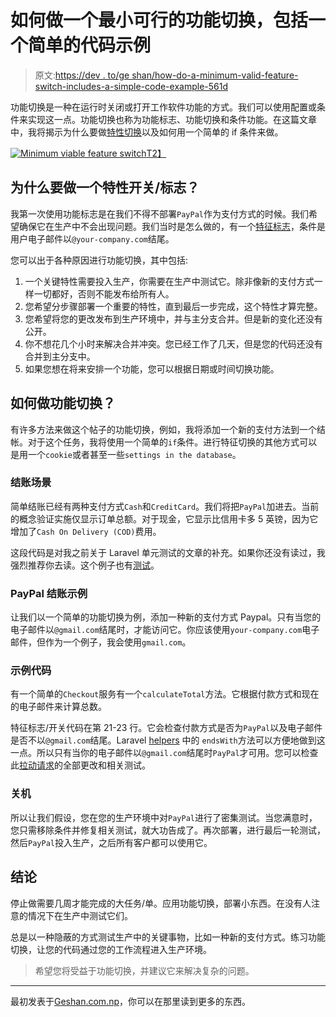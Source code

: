 # 如何做一个最小可行的功能切换，包括一个简单的代码示例

> 原文:[https://dev . to/ge shan/how-do-a-minimum-valid-feature-switch-includes-a-simple-code-example-561d](https://dev.to/geshan/how-to-do-a-minimum-viable-feature-switch-includes-a-simple-code-example-561d)

功能切换是一种在运行时关闭或打开工作软件功能的方式。我们可以使用配置或条件来实现这一点。功能切换也称为功能标志、功能切换和条件功能。在这篇文章中，我将揭示为什么要做[特性切换](https://en.wikipedia.org/wiki/Feature_toggle)以及如何用一个简单的 if 条件来做。

[![Minimum viable feature switch](../Images/56e42b7cac3da3e48dfcf74be907421e.png "Minimum viable feature switch")T2】](https://res.cloudinary.com/practicaldev/image/fetch/s--z6uV-00U--/c_limit%2Cf_auto%2Cfl_progressive%2Cq_auto%2Cw_880/https://geshan.com.np/images/feature-switch/feature-switch.jpg)

## [](#why-do-a-feature-switchflag)为什么要做一个特性开关/标志？

我第一次使用功能标志是在我们不得不部署`PayPal`作为支付方式的时候。我们希望确保它在生产中不会出现问题。我们当时是怎么做的，有一个[特征标志](https://launchdarkly.com/featureflags.html)，条件是用户电子邮件以`@your-company.com`结尾。

您可以出于各种原因进行功能切换，其中包括:

1.  一个关键特性需要投入生产，你需要在生产中测试它。除非像新的支付方式一样一切都好，否则不能发布给所有人。
2.  您希望分步骤部署一个重要的特性，直到最后一步完成，这个特性才算完整。
3.  您希望将您的更改发布到生产环境中，并与主分支合并。但是新的变化还没有公开。
4.  你不想花几个小时来解决合并冲突。您已经工作了几天，但是您的代码还没有合并到主分支中。
5.  如果您想在将来安排一个功能，您可以根据日期或时间切换功能。

## [](#how-to-do-feature-switch)如何做功能切换？

有许多方法来做这个帖子的功能切换，例如，我将添加一个新的支付方法到一个结帐。对于这个任务，我将使用一个简单的`if`条件。进行特征切换的其他方式可以是用一个`cookie`或者甚至一些`settings in the database`。

### [](#checkout-scenario)结账场景

简单结账已经有两种支付方式`Cash`和`CreditCard`。我们将把`PayPal`加进去。当前的概念验证实施仅显示订单总额。对于现金，它显示比信用卡多 5 英镑，因为它增加了`Cash On Delivery (COD)`费用。

这段代码是对我之前关于 Laravel 单元测试的文章的补充。如果你还没有读过，我强烈推荐你去读。这个例子也有[测试](https://github.com/geshan/laravel-unit-test-example/pull/4/files#diff-b3678da71dcc0bd1aa883f9f930c1ca5R34)。

### PayPal 结账示例

让我们以一个简单的功能切换为例，添加一种新的支付方式 Paypal。只有当您的电子邮件以`@gmail.com`结尾时，才能访问它。你应该使用`your-company.com`电子邮件，但作为一个例子，我会使用`gmail.com`。

### [](#example-code)示例代码

有一个简单的`Checkout`服务有一个`calculateTotal`方法。它根据付款方式和现在的电子邮件来计算总数。

特征标志/开关代码在第 21-23 行。它会检查付款方式是否为`PayPal`以及电子邮件是否不以`@gmail.com`结尾。Laravel [helpers](https://laravel.com/docs/5.3/helpers#method-ends-with) 中的
`endsWith`方法可以方便地做到这一点。所以只有当你的电子邮件以`@gmail.com`结尾时`PayPal`才可用。您可以检查此[拉动请求](https://github.com/geshan/laravel-unit-test-example/pull/4/files)的全部更改和相关测试。

### [](#turn-it-off)关机

所以让我们假设，您在您的生产环境中对`PayPal`进行了密集测试。当您满意时，您只需移除条件并修复相关测试，就大功告成了。再次部署，进行最后一轮测试，然后`PayPal`投入生产，之后所有客户都可以使用它。

## [](#conclusion)结论

停止做需要几周才能完成的大任务/单。应用功能切换，部署小东西。在没有人注意的情况下在生产中测试它们。

总是以一种隐蔽的方式测试生产中的关键事物，比如一种新的支付方式。练习功能切换，让您的代码通过您的工作流程进入生产环境。

> 希望您将受益于功能切换，并建议它来解决复杂的问题。

* * *

最初发表于[Geshan.com.np](https://geshan.com.np)，你可以在那里读到更多的东西。